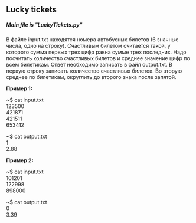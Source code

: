 ## Lucky tickets
##### Main file is "LuckyTickets.py"
В файле input.txt находятся номера автобусных билетов (6 значные числа, одно на строку). Счастливым билетом считается такой, у которого сумма первых трех цифр равна сумме трех последних. Надо посчитать количество счастливых билетов и среднее значение цифр по всем билетикам. Ответ необходимо записать в файл output.txt. В первую строку записать количество счастливых билетов. Во вторую среднее по билетикам, округлить до второго знака после запятой.

**Пример 1:**

~$ cat input.txt  
123500  
421871  
421511  
653412  

~$ cat output.txt  
1  
2.88  

**Пример 2:**

~$ cat input.txt  
101201  
122998  
898000  

~$ cat output.txt  
0  
3.39  
